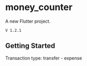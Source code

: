 # money_counter

A new Flutter project.
    
    V 1.2.1
    
## Getting Started

Transaction type: transfer - expense